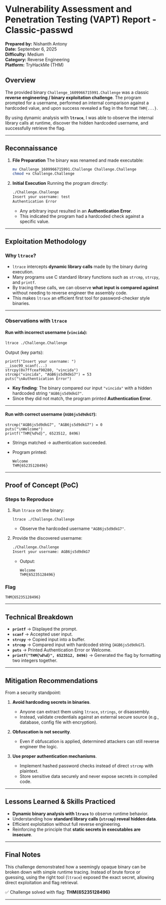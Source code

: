 # Vulnerability Assessment and Penetration Testing (VAPT) Report  - Classic-passwd

**Prepared by:** Nishanth Antony  
**Date:** September 6, 2025  
**Difficulty:** Medium  
**Category:** Reverse Engineering  
**Platform:** TryHackMe (THM)  


## Overview

The provided binary `Challenge_1609966715991.Challenge` was a classic **reverse engineering / binary exploitation challenge**. The program prompted for a username, performed an internal comparison against a hardcoded value, and upon success revealed a flag in the format `THM{...}`.

By using dynamic analysis with **`ltrace`**, I was able to observe the internal library calls at runtime, discover the hidden hardcoded username, and successfully retrieve the flag.

---

## Reconnaissance

1. **File Preparation**
   The binary was renamed and made executable:

   ```bash
   mv Challenge_1609966715991.Challenge Challenge.Challenge
   chmod +x Challenge.Challenge
   ```

2. **Initial Execution**
   Running the program directly:

   ```bash
   ./Challenge.Challenge
   Insert your username: test
   Authentication Error
   ```

   * Any arbitrary input resulted in an **Authentication Error**.
   * This indicated the program had a hardcoded check against a specific value.

---

## Exploitation Methodology

### Why `ltrace`?

* `ltrace` intercepts **dynamic library calls** made by the binary during execution.
* Many programs use C standard library functions such as `strcmp`, `strcpy`, and `printf`.
* By tracing these calls, we can observe **what input is compared against** without needing to reverse engineer the assembly code.
* This makes `ltrace` an efficient first tool for password-checker style binaries.

---

### Observations with `ltrace`

#### Run with incorrect username (`vincida`):

```bash
ltrace ./Challenge.Challenge
```

Output (key parts):

```
printf("Insert your username: ")               
__isoc99_scanf(...)
strcpy(0x7ffceaf90280, "vincida")
strcmp("vincida", "AGB6js5d9dkG7") = 53
puts("\nAuthentication Error")
```

* **Key finding**: The binary compared our input `"vincida"` with a hidden hardcoded string `"AGB6js5d9dkG7"`.
* Since they did not match, the program printed **Authentication Error**.

---

#### Run with correct username (`AGB6js5d9dkG7`):

```
strcmp("AGB6js5d9dkG7", "AGB6js5d9dkG7") = 0
puts("\nWelcome")
printf("THM{%d%d}", 6523512, 8496)
```

* Strings matched → authentication succeeded.
* Program printed:

  ```
  Welcome
  THM{65235128496}
  ```

---

## Proof of Concept (PoC)

### Steps to Reproduce

1. Run `ltrace` on the binary:

   ```bash
   ltrace ./Challenge.Challenge
   ```

   * Observe the hardcoded username `"AGB6js5d9dkG7"`.

2. Provide the discovered username:

   ```bash
   ./Challenge.Challenge
   Insert your username: AGB6js5d9dkG7
   ```

   * Output:

     ```
     Welcome
     THM{65235128496}
     ```

### Flag

```
THM{65235128496}
```

---

## Technical Breakdown

* **`printf`** → Displayed the prompt.
* **`scanf`** → Accepted user input.
* **`strcpy`** → Copied input into a buffer.
* **`strcmp`** → Compared input with hardcoded string (`AGB6js5d9dkG7`).
* **`puts`** → Printed Authentication Error or Welcome.
* **`printf("THM{%d%d}", 6523512, 8496)`** → Generated the flag by formatting two integers together.

---

## Mitigation Recommendations

From a security standpoint:

1. **Avoid hardcoding secrets in binaries**.

   * Anyone can extract them using `ltrace`, `strings`, or disassembly.
   * Instead, validate credentials against an external secure source (e.g., database, config file with encryption).

2. **Obfuscation is not security**.

   * Even if obfuscation is applied, determined attackers can still reverse engineer the logic.

3. **Use proper authentication mechanisms**.

   * Implement hashed password checks instead of direct `strcmp` with plaintext.
   * Store sensitive data securely and never expose secrets in compiled code.

---

## Lessons Learned & Skills Practiced

* **Dynamic binary analysis with `ltrace`** to observe runtime behavior.
* Understanding how **standard library calls (`strcmp`) reveal hidden data**.
* Efficient exploitation without full reverse engineering.
* Reinforcing the principle that **static secrets in executables are insecure**.

---

## Final Notes

This challenge demonstrated how a seemingly opaque binary can be broken down with simple runtime tracing. Instead of brute force or guessing, using the right tool (`ltrace`) exposed the exact secret, allowing direct exploitation and flag retrieval.

✅ Challenge solved with flag: **THM{65235128496}**

---
